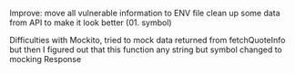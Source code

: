 Improve: move all vulnerable information to ENV file
clean up some data from API to make it look better (01. symbol)

Difficulties with Mockito, tried to mock data returned from fetchQuoteInfo but then I figured out that this function any string but symbol
changed to mocking Response 